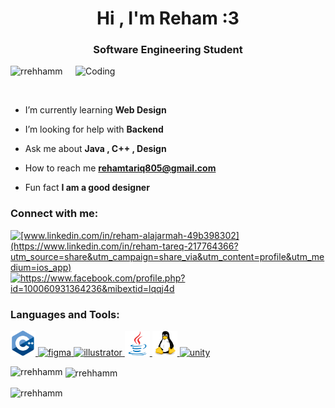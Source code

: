 <h1 align="center">Hi , I'm Reham :3</h1>
<h3 align="center">Software Engineering Student</h3>

<img align="right" alt="Coding" width="400" src="https://i.pinimg.com/564x/56/ef/1d/56ef1d2b1b6bbfdc24a3742baaebd559.jpg">

<p align="left"> <img src="https://komarev.com/ghpvc/?username=rrehhamm&label=Profile%20views&color=0e75b6&style=flat" alt="rrehhamm" /> </p>

<p align="left"> <a href="https://twitter.com/" target="blank"><img src="https://img.shields.io/twitter/follow/?logo=twitter&style=for-the-badge" alt="" /></a> </p>

- I’m currently learning **Web Design**

- I’m looking for help with **Backend**

- Ask me about **Java , C++ , Design**

- How to reach me **rehamtariq805@gmail.com**

- Fun fact **I am a good designer**

<h3 align="left">Connect with me:</h3>
<p align="left">
<a href="https://linkedin.com/in/www.linkedin.com/in/reham-alajarmah-49b398302" target="blank"><img align="center" src="https://raw.githubusercontent.com/rahuldkjain/github-profile-readme-generator/master/src/images/icons/Social/linked-in-alt.svg" alt="[www.linkedin.com/in/reham-alajarmah-49b398302](https://www.linkedin.com/in/reham-tareq-217764366?utm_source=share&utm_campaign=share_via&utm_content=profile&utm_medium=ios_app)" height="30" width="40" /></a>
<a href="https://fb.com/https://www.facebook.com/profile.php?id=100060931364236&mibextid=lqqj4d" target="blank"><img align="center" src="https://raw.githubusercontent.com/rahuldkjain/github-profile-readme-generator/master/src/images/icons/Social/facebook.svg" alt="https://www.facebook.com/profile.php?id=100060931364236&mibextid=lqqj4d" height="30" width="40" /></a>
</p>

<h3 align="left">Languages and Tools:</h3>
<p align="left"> <a href="https://www.w3schools.com/cpp/" target="_blank" rel="noreferrer"> <img src="https://raw.githubusercontent.com/devicons/devicon/master/icons/cplusplus/cplusplus-original.svg" alt="cplusplus" width="40" height="40"/> </a> <a href="https://www.figma.com/" target="_blank" rel="noreferrer"> <img src="https://www.vectorlogo.zone/logos/figma/figma-icon.svg" alt="figma" width="40" height="40"/> </a> <a href="https://www.adobe.com/in/products/illustrator.html" target="_blank" rel="noreferrer"> <img src="https://www.vectorlogo.zone/logos/adobe_illustrator/adobe_illustrator-icon.svg" alt="illustrator" width="40" height="40"/> </a> <a href="https://www.java.com" target="_blank" rel="noreferrer"> <img src="https://raw.githubusercontent.com/devicons/devicon/master/icons/java/java-original.svg" alt="java" width="40" height="40"/> </a> <a href="https://www.linux.org/" target="_blank" rel="noreferrer"> <img src="https://raw.githubusercontent.com/devicons/devicon/master/icons/linux/linux-original.svg" alt="linux" width="40" height="40"/> </a> <a href="https://unity.com/" target="_blank" rel="noreferrer"> <img src="https://www.vectorlogo.zone/logos/unity3d/unity3d-icon.svg" alt="unity" width="40" height="40"/> </a> </p>

<p><img align="left" src="https://github-readme-stats.vercel.app/api/top-langs?username=rrehhamm&show_icons=true&locale=en&layout=compact" alt="rrehhamm" /></p>

<p>&nbsp;<img align="center" src="https://github-readme-stats.vercel.app/api?username=rrehhamm&show_icons=true&locale=en" alt="rrehhamm" /></p>

<p><img align="center" src="https://github-readme-streak-stats.herokuapp.com/?user=rrehhamm&" alt="rrehhamm" /></p>
